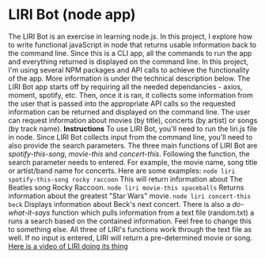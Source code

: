 # LIRI Bot (node app)
The LIRI Bot is an exercise in learning node.js. In this project, I explore how to write functional javaScript in node that returns usable information back to the command line. Since this is a CLI app, all the commands to run the app and everything returned is displayed on the command line. In this project, I'm using several NPM packages and API calls to achieve the functionality of the app. More information is under the technical description below. 
The LIRI Bot app starts off by requiring all the needed dependancies - axios, moment, spotify, etc. Then, once it is ran, it collects some information from the user that is passed into the appropriate API calls so the requested information can be returned and displayed on the command line. The user can request information about movies (by title), concerts (by artist) or songs (by track name). 
**Instructions**
To use LIRI Bot, you'll need to run the liri.js file in node. Since LIRI Bot collects input from the command line, you'll need to also provide the search parameters. The three main functions of LIRI Bot are *spotify-this-song*, *movie-this* and *concert-this*. Following the function, the search parameter needs to entered. For example, the movie name, song title or artist/band name for concerts. Here are some examples:
`node liri spotify-this-song rocky raccoon`
This will return information about The Beatles song Rocky Raccoon.
`node liri movie-this spaceballs`
Returns information about the greatest "Star Wars" movie.
`node liri concert-this beck`
Displays information about Beck's next concert.
There is also a *do-what-it-says* function which pulls information from a text file (random.txt) a runs a search based on the contained information. Feel free to change this to something else. All three of LIRI's functions work through the text file as well. 
If no input is entered, LIRI will return a pre-determined movie or song. 
[Here is a video of LIRI doing its thing](https://drive.google.com/file/d/1AWL589ny_oZP6M2Jg_dVaVyMCifU26He/view)
